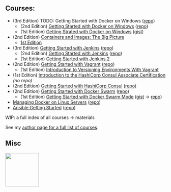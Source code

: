 ## Courses:
- (3rd Edition) TODO: Getting Started with Docker on Windows ([repo](https://github.com/g0t4/course3-docker-win-gs))
  - (2nd Edition) [Getting Started with Docker on Windows](https://www.pluralsight.com/courses/docker-windows-getting-started-2021) ([repo](https://github.com/g0t4/course2-docker-windows-gs))
  - (1st Edition) [Getting Strated with Docker on Windows](https://www.pluralsight.com/courses/docker-windows-getting-started) ([gist](https://gist.github.com/g0t4/0d97a9595c87736a8a72a2bd21afc0d9))
- (2nd Edition) [Containers and Images: The Big Picture](https://app.pluralsight.com/library/courses/containers-images-big-picture-2023/table-of-contents)
  - [1st Edition](https://app.pluralsight.com/library/courses/containers-images-big-picture)
- (3rd Edition) [Getting Started with Jenkins](https://www.pluralsight.com/courses/jenkins-getting-started-2023) ([repo](https://github.com/g0t4/course3-jenkins-gs))
  - (2nd Edition) [Getting Started with Jenkins](https://www.pluralsight.com/courses/getting-started-jenkins) ([repo](https://github.com/g0t4/course-jenkins-getting-started))
  - (1st Edition) [Getting Started with Jenkins 2](https://www.pluralsight.com/courses/jenkins-2-getting-started)
- (2nd Edition) [Getting Started with Vagrant](https://www.pluralsight.com/courses/vagrant-getting-started) ([repo](https://github.com/g0t4/course2-vagrant-gs))
  - (1st Edition) [Introduction to Versioning Environments With Vagrant](https://www.pluralsight.com/courses/vagrant-versioning-environments)
- (1st Edition) [Introduction to the HashiCorp Consul Associate Certification](https://www.pluralsight.com/courses/hashicorp-consul-associate-intro-cert) _(no repo)_
- (2nd Edition) [Getting Started with HashiCorp Consul](https://www.pluralsight.com/courses/hashicorp-consul-getting-started-cert) ([repo](https://github.com/g0t4/course2-consul-gs))
- (2nd Edition) [Getting Started with Docker Swarm](https://app.pluralsight.com/courses/docker-swarm-getting-started/) ([repo](https://github.com/g0t4/course2-swarm-gs))
  - (1st Edition) [Getting Started with Docker Swarm Mode](https://www.pluralsight.com/courses/docker-swarm-mode-getting-started) ([gist](https://gist.github.com/g0t4/1454ee7342d54aba5313ffc699d472ba) -> [repo](https://github.com/g0t4/docker-swarm-mode-getting-started)) 
- [Managing Docker on Linux Servers](https://www.pluralsight.com/courses/managing-docker-linux-servers) ([repo](https://github.com/g0t4/course-managing-docker-linux-servers))
- [Ansible Getting Started](https://www.pluralsight.com/courses/getting-started-ansible) ([repo](https://github.com/g0t4/course-ansible-getting-started))


WIP: a full index of all courses -> materials

See my [author page for a full list of courses](https://app.pluralsight.com/profile/author/wes-mcclure). 

## Misc

<body>

<a target="_blank" href="https://www.credly.com/badges/c09a4f2e-8e51-4f9f-b9d6-c6d6d1110001/embedded">
  <img width="105" height="105" alt="" src="https://images.credly.com/images/5a1ba86e-8a0f-44cb-b7e2-4c192480fedf/image.png">
</a>

</body>
